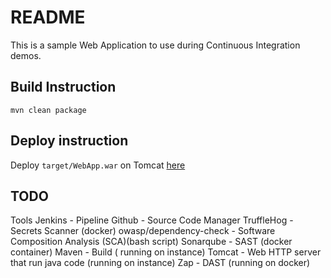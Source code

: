 
# README

This is a sample Web Application to use during Continuous Integration demos.

## Build Instruction

```text
mvn clean package

```

## Deploy instruction

Deploy ```target/WebApp.war``` on Tomcat
[here](https://github.com/d0uble3L/webapp/blob/master/Jenkinsfile#L23)

## TODO

Tools
Jenkins - Pipeline
Github - Source Code Manager
TruffleHog - Secrets Scanner (docker)
owasp/dependency-check - Software Composition Analysis (SCA)(bash script)
Sonarqube - SAST (docker container)
Maven - Build ( running on instance)
Tomcat - Web HTTP server that run java code (running on instance)
Zap - DAST (running on docker)
